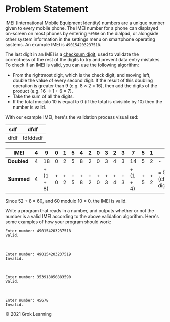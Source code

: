 # Problem Statement

IMEI (International Mobile Equipment Identity) numbers are a unique number given to every mobile phone. The IMEI number for a phone can displayed on-screen on most phones by entering `*#06#` on the dialpad, or alongside other system information in the settings menu on smartphone operating systems. An example IMEI is `490154203237518`.

The last digit in an IMEI is a [checksum digit](https://en.wikipedia.org/wiki/Checksum), used to validate the correctness of the rest of the digits to try and prevent data entry mistakes. To check if an IMEI is valid, you can use the following algorithm:

* From the rightmost digit, which is the check digit, and moving left, double the value of every second digit. If the result of this doubling operation is greater than 9 (e.g. 8 × 2 = 16), then add the digits of the product (e.g. 16 → 1 + 6 = 7).
* Take the sum of all the digits.
* If the total modulo 10 is equal to 0 (if the total is divisible by 10) then the number is valid.

With our example IMEI, here's the validation process visualised:

| sdf | dfdf |
| --- | ---- |
| dfdf | fdfddsdf |

| **IMEI** | 4 | 9 | 0 | 1 | 5 | 4 | 2 | 0 | 3 | 2 | 3 | 7 | 5 | 1 | 8 |
| -------- | - | - | - | - | - | - | - | - | - | - | - | - | - | - | - |
| **Doubled** | 4 | 18 | 0 | 2 | 5 | 8 | 2 | 0 | 3 | 4 | 3 | 14 | 5 | 2 | - |
| **Summed** | 4 | + (1 + 8) | + 0 | + 2 | + 5 | + 8 | + 2 | + 0 | + 3 | + 4 | + 3 | + (1 + 4) | + 5 | + 2| = 52 + 8 (checksum digit) |

Since 52 + 8 = 60, and 60 modulo 10 = 0, the IMEI is valid.

Write a program that reads in a number, and outputs whether or not the number is a valid IMEI according to the above validation algorithm. Here's some examples of how your program should work:

    Enter number: 490154203237518
    Valid.
‎

    Enter number: 490154203237519
    Invalid.
‎

    Enter number: 353918050883590
    Valid.
‎

    Enter number: 45678
    Invalid.

© 2021 Grok Learning